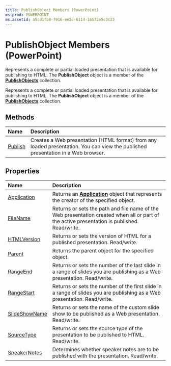 ```yaml
---
title: PublishObject Members (PowerPoint)
ms.prod: POWERPOINT
ms.assetid: a5cd1fb8-f916-ee2c-6114-165f2e5c3c23
---
```



# PublishObject Members (PowerPoint)
Represents a complete or partial loaded presentation that is available for publishing to HTML. The  **PublishObject** object is a member of the **[PublishObjects](publishobjects-object-powerpoint.md)** collection.

Represents a complete or partial loaded presentation that is available for publishing to HTML. The  **PublishObject** object is a member of the **[PublishObjects](publishobjects-object-powerpoint.md)** collection.


## Methods



|**Name**|**Description**|
|:-----|:-----|
|[Publish](publishobject-publish-method-powerpoint.md)|Creates a Web presentation (HTML format) from any loaded presentation. You can view the published presentation in a Web browser.|

## Properties



|**Name**|**Description**|
|:-----|:-----|
|[Application](publishobject-application-property-powerpoint.md)|Returns an  **[Application](application-object-powerpoint.md)** object that represents the creator of the specified object.|
|[FileName](publishobject-filename-property-powerpoint.md)|Returns or sets the path and file name of the Web presentation created when all or part of the active presentation is published. Read/write.|
|[HTMLVersion](publishobject-htmlversion-property-powerpoint.md)|Returns or sets the version of HTML for a published presentation. Read/write.|
|[Parent](publishobject-parent-property-powerpoint.md)|Returns the parent object for the specified object.|
|[RangeEnd](publishobject-rangeend-property-powerpoint.md)|Returns or sets the number of the last slide in a range of slides you are publishing as a Web presentation. Read/write.|
|[RangeStart](publishobject-rangestart-property-powerpoint.md)|Returns or sets the number of the first slide in a range of slides you are publishing as a Web presentation. Read/write.|
|[SlideShowName](publishobject-slideshowname-property-powerpoint.md)|Returns or sets the name of the custom slide show to be published as a Web presentation. Read/write.|
|[SourceType](publishobject-sourcetype-property-powerpoint.md)|Returns or sets the source type of the presentation to be published to HTML. Read/write.|
|[SpeakerNotes](publishobject-speakernotes-property-powerpoint.md)|Determines whether speaker notes are to be published with the presentation. Read/write.|

